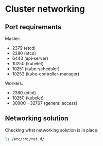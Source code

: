 # Cluster networking

## Port requirements
Master:  
- 2379 (etcd)  
- 2380 (etcd)  
- 6443 (api-server)  
- 10250 (kubelet)  
- 10251 (kube-scheduler)  
- 10252 (kube-controller-manager)  

Workers:  
- 2380 (etcd)  
- 10250 (kubelet)  
- 30000 - 32767 (general access)  

## Networking solution
Checking what networking solution is in place:
```bash
ls /etc/cni/net.d/
```
